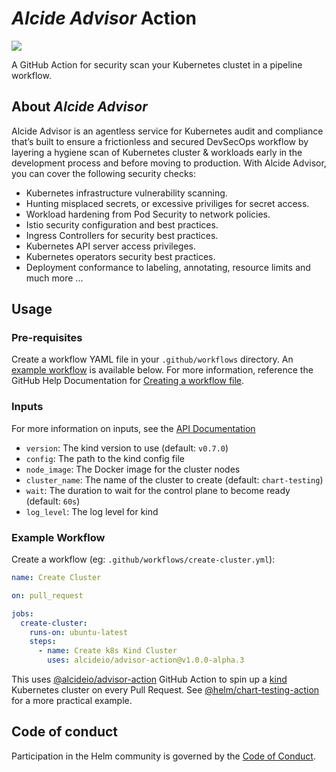 # *Alcide Advisor* Action

[![](https://github.com/alcideio/advisor-action/workflows/Test/badge.svg?branch=master)](https://github.com/alcideio/advisor-action/actions)


A GitHub Action for security scan your Kubernetes clustet in a pipeline workflow.


## About *Alcide Advisor*

Alcide Advisor is an agentless service for Kubernetes audit and compliance that’s built to ensure a frictionless and secured DevSecOps workflow by layering a hygiene scan of Kubernetes cluster & workloads early in the development process and before moving to production. With Alcide Advisor, you can cover the following security checks:
*  Kubernetes infrastructure vulnerability scanning.
*  Hunting misplaced secrets, or excessive priviliges for secret access.
*  Workload hardening from Pod Security to network policies.
*  Istio security configuration and best practices.
*  Ingress Controllers for security best practices.
*  Kubernetes API server access privileges.
*  Kubernetes operators security best practices.
*  Deployment conformance to labeling, annotating, resource limits and much more ...


## Usage

### Pre-requisites

Create a workflow YAML file in your `.github/workflows` directory. An [example workflow](#example-workflow) is available below.
For more information, reference the GitHub Help Documentation for [Creating a workflow file](https://help.github.com/en/articles/configuring-a-workflow#creating-a-workflow-file).

### Inputs

For more information on inputs, see the [API Documentation](https://developer.github.com/v3/repos/releases/#input)

- `version`: The kind version to use (default: `v0.7.0`)
- `config`: The path to the kind config file
- `node_image`: The Docker image for the cluster nodes
- `cluster_name`: The name of the cluster to create (default: `chart-testing`)
- `wait`: The duration to wait for the control plane to become ready (default: `60s`)
- `log_level`: The log level for kind

### Example Workflow

Create a workflow (eg: `.github/workflows/create-cluster.yml`):

```yaml
name: Create Cluster

on: pull_request

jobs:
  create-cluster:
    runs-on: ubuntu-latest
    steps:
      - name: Create k8s Kind Cluster
        uses: alcideio/advisor-action@v1.0.0-alpha.3
```

This uses [@alcideio/advisor-action](https://www.github.com/alcideio/advisor-action) GitHub Action to spin up a [kind](https://kind.sigs.k8s.io/) Kubernetes cluster on every Pull Request.
See [@helm/chart-testing-action](https://www.github.com/helm/chart-testing-action) for a more practical example.

## Code of conduct

Participation in the Helm community is governed by the [Code of Conduct](CODE_OF_CONDUCT.md).
